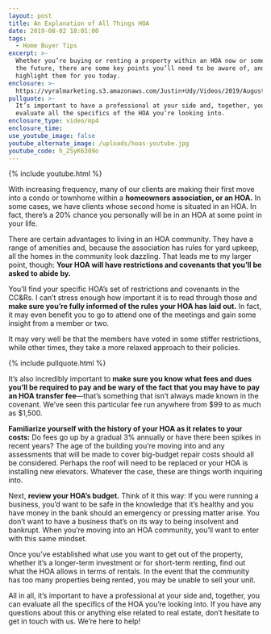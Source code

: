 ```yaml
---
layout: post
title: An Explanation of All Things HOA
date: 2019-08-02 18:01:00
tags:
  - Home Buyer Tips
excerpt: >-
  Whether you’re buying or renting a property within an HOA now or sometime in
  the future, there are some key points you’ll need to be aware of, and I’ll
  highlight them for you today.
enclosure: >-
  https://vyralmarketing.s3.amazonaws.com/Justin+Udy/Videos/2019/August/An+Explanation+of+All+Things+HOA.mp4
pullquote: >-
  It’s important to have a professional at your side and, together, you can
  evaluate all the specifics of the HOA you’re looking into.
enclosure_type: video/mp4
enclosure_time:
use_youtube_image: false
youtube_alternate_image: /uploads/hoas-youtube.jpg
youtube_code: h_ZSyK6309o
---
```


{% include youtube.html %}

With increasing frequency, many of our clients are making their first move into a condo or townhome within a **homeowners association, or an HOA.** In some cases, we have clients whose second home is situated in an HOA. In fact, there’s a 20% chance you personally will be in an HOA at some point in your life.

There are certain advantages to living in an HOA community. They have a range of amenities and, because the association has rules for yard upkeep, all the homes in the community look dazzling. That leads me to my larger point, though: **Your HOA will have restrictions and covenants that you’ll be asked to abide by.&nbsp;**

You’ll find your specific HOA’s set of restrictions and covenants in the CC&Rs. I can’t stress enough how important it is to read through those and **make sure you’re fully informed of the rules your HOA has laid out.** In fact, it may even benefit you to go to attend one of the meetings and gain some insight from a member or two.&nbsp;

It may very well be that the members have voted in some stiffer restrictions, while other times, they take a more relaxed approach to their policies.&nbsp;

{% include pullquote.html %}

It’s also incredibly important to **make sure you know what fees and dues you’ll be required to pay and be wary of the fact that you may have to pay an HOA transfer fee**—that’s something that isn’t always made known in the covenant. We’ve seen this particular fee run anywhere from $99 to as much as $1,500.&nbsp;

**Familiarize yourself with the history of your HOA as it relates to your costs:** Do fees go up by a gradual 3% annually or have there been spikes in recent years? The age of the building you’re moving into and any assessments that will be made to cover big-budget repair costs should all be considered. Perhaps the roof will need to be replaced or your HOA is installing new elevators. Whatever the case, these are things worth inquiring into.&nbsp;

Next, **review your HOA’s budget.** Think of it this way: If you were running a business, you’d want to be safe in the knowledge that it’s healthy and you have money in the bank should an emergency or pressing matter arise. You don’t want to have a business that’s on its way to being insolvent and bankrupt. When you’re moving into an HOA community, you’ll want to enter with this same mindset.&nbsp;

Once you’ve established what use you want to get out of the property, whether it’s a longer-term investment or for short-term renting, find out what the HOA allows in terms of rentals. In the event that the community has too many properties being rented, you may be unable to sell your unit.

All in all, it’s important to have a professional at your side and, together, you can evaluate all the specifics of the HOA you’re looking into. If you have any questions about this or anything else related to real estate, don’t hesitate to get in touch with us. We’re here to help\!